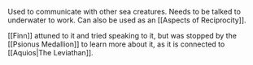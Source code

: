 Used to communicate with other sea creatures. Needs to be talked to underwater to work. Can also be used as an [[Aspects of Reciprocity]].

[[Finn]] attuned to it and tried speaking to it, but was stopped by the [[Psionus Medallion]] to learn more about it, as it is connected to [[Aquios|The Leviathan]].